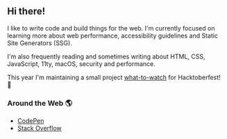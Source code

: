 ## Hi there!

I like to write code and build things for the web. I'm currently focused on learning more about web performance, accessibility guidelines and Static Site Generators (SSG). 

I'm also frequently reading and sometimes writing about HTML, CSS, JavaScript, 11ty, macOS, security and performance.

This year I'm maintaining a small project [what-to-watch](https://github.com/tannerdolby/what-to-watch) for Hacktoberfest! 🎃

### Around the Web 🌎
* [CodePen](https://codepen.io/tannerdolby)
* [Stack Overflow](https://stackoverflow.com/users/11389581/tanner-dolby)